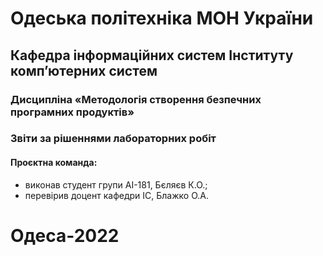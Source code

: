# Одеська політехніка МОН України
## Кафедра інформаційних систем Інституту комп’ютерних систем
### Дисципліна «Методологія створення безпечних програмних продуктів»
### Звіти за рішеннями лабораторних робіт
#### Проєктна команда:
- виконав студент групи АІ-181, Бєляєв К.О.;
- перевірив доцент кафедри ІС, Блажко О.А.
# Одеса-2022
